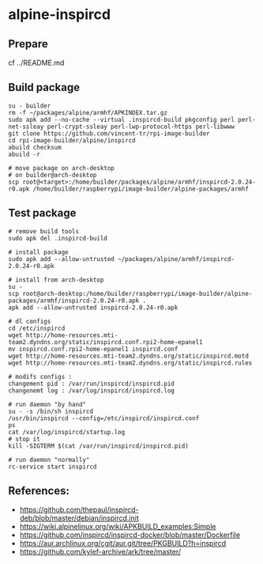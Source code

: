 # alpine-inspircd

## Prepare

cf ../README.md

## Build package

```
su - builder
rm -f ~/packages/alpine/armhf/APKINDEX.tar.gz
sudo apk add --no-cache --virtual .inspircd-build pkgconfig perl perl-net-ssleay perl-crypt-ssleay perl-lwp-protocol-https perl-libwww
git clone https://github.com/vincent-tr/rpi-image-builder
cd rpi-image-builder/alpine/inspircd
abuild checksum
abuild -r

# move package on arch-desktop
# on builder@arch-desktop
scp root@<target>:/home/builder/packages/alpine/armhf/inspircd-2.0.24-r0.apk /home/builder/raspberrypi/image-builder/alpine-packages/armhf
```

## Test package

```
# remove build tools
sudo apk del .inspircd-build

# install package
sudo apk add --allow-untrusted ~/packages/alpine/armhf/inspircd-2.0.24-r0.apk

# install from arch-desktop
su -
scp root@arch-desktop:/home/builder/raspberrypi/image-builder/alpine-packages/armhf/inspircd-2.0.24-r0.apk .
apk add --allow-untrusted inspircd-2.0.24-r0.apk

# dl configs
cd /etc/inspircd
wget http://home-resources.mti-team2.dyndns.org/static/inspircd.conf.rpi2-home-epanel1
mv inspircd.conf.rpi2-home-epanel1 inspircd.conf
wget http://home-resources.mti-team2.dyndns.org/static/inspircd.motd
wget http://home-resources.mti-team2.dyndns.org/static/inspircd.rules

# modifs configs :
changement pid : /var/run/inspircd/inspircd.pid
changenemt log : /var/log/inspircd/inspircd.log

# run daemon "by hand"
su - -s /bin/sh inspircd
/usr/bin/inspircd --config=/etc/inspircd/inspircd.conf
ps
cat /var/log/inspircd/startup.log
# stop it
kill -SIGTERM $(cat /var/run/inspircd/inspircd.pid)

# run daemon "normally"
rc-service start inspircd
```

## References:
 * https://github.com/thepaul/inspircd-deb/blob/master/debian/inspircd.init
 * https://wiki.alpinelinux.org/wiki/APKBUILD_examples:Simple
 * https://github.com/inspircd/inspircd-docker/blob/master/Dockerfile
 * https://aur.archlinux.org/cgit/aur.git/tree/PKGBUILD?h=inspircd
 * https://github.com/kylef-archive/ark/tree/master/
